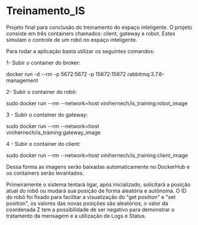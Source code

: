 # Treinamento_IS

Projeto final para conclusão do treinamento do espaço inteligente.
O projeto consiste em três containers chamados: client, gateway e robot. Estes simulam o controle de um robô no espaço inteligente.

Para rodar a aplicação basta utilizar os seguintes comandos:

1- Subir o container do broker:
  
  docker run -d --rm -p 5672:5672 -p 15672:15672 rabbitmq:3.7.6-management

2- Subir o container do robô:

  sudo docker run --rm --network=host vinihernech/is_training:robot_image
  
3 - Subir o container do gateway:

  sudo docker run --rm --network=host vinihernech/is_training:gateway_image

4 - Subir o container do client:

  sudo docker run --rm --network=host vinihernech/is_training:client_image

Dessa forma as imagens serão baixadas automaticamente no DockerHub e os containers serão levantados. 

Primeiramente o sistema tentará ligar, após inicializado, solicitará a posição atual do robô ou mudará sua posição de forma aleatória e autônoma. O ID do robô foi fixado para facilitar a visualização do "get position" e "set position", os valores das novas posições são aleatórios, o valor da coordenada Z tem a possibilidade de ser negativo para demonstrar o tratamento da mensagem e a utilização de Logs e Status. 
